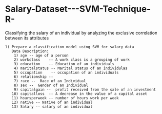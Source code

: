 # Salary-Dataset---SVM-Technique-R-
Classifying the salary of an individual by analyzing the exclusive correlation between its attributes

    1) Prepare a classification model using SVM for salary data 
       Data Description:
        1) age -- age of a person
        2) workclass	-- A work class is a grouping of work 
        3) education	-- Education of an individuals	
        4) maritalstatus -- Marital status of an individulas	
        5) occupation	 -- occupation of an individuals
        6) relationship -- 	
        7) race --  Race of an Individual
        8) sex --  Gender of an Individual
        9) capitalgain --  profit received from the sale of an investment	
       10) capitalloss	-- A decrease in the value of a capital asset
       11) hoursperweek -- number of hours work per week	
       12) native -- Native of an individual
       13) Salary -- salary of an individual
